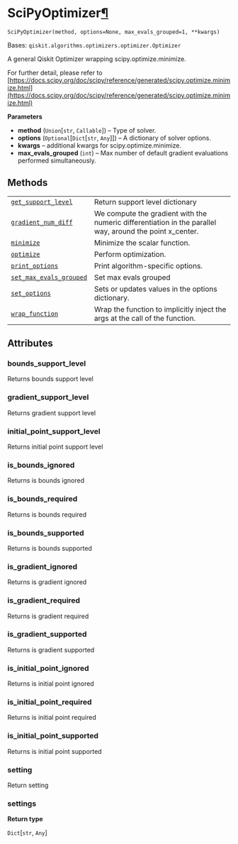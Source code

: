 # SciPyOptimizer[¶](#scipyoptimizer "Permalink to this headline")

<span id="undefined" />

`SciPyOptimizer(method, options=None, max_evals_grouped=1, **kwargs)`

Bases: `qiskit.algorithms.optimizers.optimizer.Optimizer`

A general Qiskit Optimizer wrapping scipy.optimize.minimize.

For further detail, please refer to [https://docs.scipy.org/doc/scipy/reference/generated/scipy.optimize.minimize.html](https://docs.scipy.org/doc/scipy/reference/generated/scipy.optimize.minimize.html)

**Parameters**

*   **method** (`Union`\[`str`, `Callable`]) – Type of solver.
*   **options** (`Optional`\[`Dict`\[`str`, `Any`]]) – A dictionary of solver options.
*   **kwargs** – additional kwargs for scipy.optimize.minimize.
*   **max\_evals\_grouped** (`int`) – Max number of default gradient evaluations performed simultaneously.

## Methods

|                                                                                                                                                                                                                                    |                                                                                                           |
| ---------------------------------------------------------------------------------------------------------------------------------------------------------------------------------------------------------------------------------- | --------------------------------------------------------------------------------------------------------- |
| [`get_support_level`](qiskit.algorithms.optimizers.SciPyOptimizer.get_support_level#qiskit.algorithms.optimizers.SciPyOptimizer.get_support_level "qiskit.algorithms.optimizers.SciPyOptimizer.get_support_level")                 | Return support level dictionary                                                                           |
| [`gradient_num_diff`](qiskit.algorithms.optimizers.SciPyOptimizer.gradient_num_diff#qiskit.algorithms.optimizers.SciPyOptimizer.gradient_num_diff "qiskit.algorithms.optimizers.SciPyOptimizer.gradient_num_diff")                 | We compute the gradient with the numeric differentiation in the parallel way, around the point x\_center. |
| [`minimize`](qiskit.algorithms.optimizers.SciPyOptimizer.minimize#qiskit.algorithms.optimizers.SciPyOptimizer.minimize "qiskit.algorithms.optimizers.SciPyOptimizer.minimize")                                                     | Minimize the scalar function.                                                                             |
| [`optimize`](qiskit.algorithms.optimizers.SciPyOptimizer.optimize#qiskit.algorithms.optimizers.SciPyOptimizer.optimize "qiskit.algorithms.optimizers.SciPyOptimizer.optimize")                                                     | Perform optimization.                                                                                     |
| [`print_options`](qiskit.algorithms.optimizers.SciPyOptimizer.print_options#qiskit.algorithms.optimizers.SciPyOptimizer.print_options "qiskit.algorithms.optimizers.SciPyOptimizer.print_options")                                 | Print algorithm-specific options.                                                                         |
| [`set_max_evals_grouped`](qiskit.algorithms.optimizers.SciPyOptimizer.set_max_evals_grouped#qiskit.algorithms.optimizers.SciPyOptimizer.set_max_evals_grouped "qiskit.algorithms.optimizers.SciPyOptimizer.set_max_evals_grouped") | Set max evals grouped                                                                                     |
| [`set_options`](qiskit.algorithms.optimizers.SciPyOptimizer.set_options#qiskit.algorithms.optimizers.SciPyOptimizer.set_options "qiskit.algorithms.optimizers.SciPyOptimizer.set_options")                                         | Sets or updates values in the options dictionary.                                                         |
| [`wrap_function`](qiskit.algorithms.optimizers.SciPyOptimizer.wrap_function#qiskit.algorithms.optimizers.SciPyOptimizer.wrap_function "qiskit.algorithms.optimizers.SciPyOptimizer.wrap_function")                                 | Wrap the function to implicitly inject the args at the call of the function.                              |

## Attributes

<span id="undefined" />

### bounds\_support\_level

Returns bounds support level

<span id="undefined" />

### gradient\_support\_level

Returns gradient support level

<span id="undefined" />

### initial\_point\_support\_level

Returns initial point support level

<span id="undefined" />

### is\_bounds\_ignored

Returns is bounds ignored

<span id="undefined" />

### is\_bounds\_required

Returns is bounds required

<span id="undefined" />

### is\_bounds\_supported

Returns is bounds supported

<span id="undefined" />

### is\_gradient\_ignored

Returns is gradient ignored

<span id="undefined" />

### is\_gradient\_required

Returns is gradient required

<span id="undefined" />

### is\_gradient\_supported

Returns is gradient supported

<span id="undefined" />

### is\_initial\_point\_ignored

Returns is initial point ignored

<span id="undefined" />

### is\_initial\_point\_required

Returns is initial point required

<span id="undefined" />

### is\_initial\_point\_supported

Returns is initial point supported

<span id="undefined" />

### setting

Return setting

<span id="undefined" />

### settings

**Return type**

`Dict`\[`str`, `Any`]
